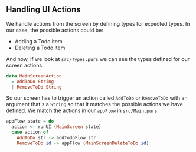 ## Handling UI Actions

We handle actions from the screen by defining types for expected types. In our case, the possible actions could be:

* Adding a Todo item
* Deleting a Todo item

And now, if we look at `src/Types.purs` we can see the types defined for our screen actions:

```haskell
data MainScreenAction
  = AddToDo String
  | RemoveToDo String
```

So our screen has to trigger an action called `AddToDo` or `RemoveToDo` with an argument that's a `String` so that it matches the possible actions we have defined. We match the actions in our `appFlow` in `src/Main.purs` 

```haskell
appFlow state = do
  action <- runUI (MainScreen state)
  case action of
    AddToDo str -> addTodoFlow str
    RemoveToDo id -> appFlow (MainScreenDeleteToDo id)
```



